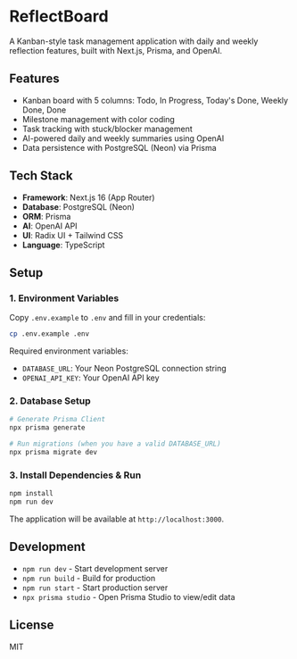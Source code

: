 # ReflectBoard

A Kanban-style task management application with daily and weekly reflection features, built with Next.js, Prisma, and OpenAI.

## Features

- Kanban board with 5 columns: Todo, In Progress, Today's Done, Weekly Done, Done
- Milestone management with color coding
- Task tracking with stuck/blocker management
- AI-powered daily and weekly summaries using OpenAI
- Data persistence with PostgreSQL (Neon) via Prisma

## Tech Stack

- **Framework**: Next.js 16 (App Router)
- **Database**: PostgreSQL (Neon)
- **ORM**: Prisma
- **AI**: OpenAI API
- **UI**: Radix UI + Tailwind CSS
- **Language**: TypeScript

## Setup

### 1. Environment Variables

Copy `.env.example` to `.env` and fill in your credentials:

```bash
cp .env.example .env
```

Required environment variables:
- `DATABASE_URL`: Your Neon PostgreSQL connection string
- `OPENAI_API_KEY`: Your OpenAI API key

### 2. Database Setup

```bash
# Generate Prisma Client
npx prisma generate

# Run migrations (when you have a valid DATABASE_URL)
npx prisma migrate dev
```

### 3. Install Dependencies & Run

```bash
npm install
npm run dev
```

The application will be available at `http://localhost:3000`.

## Development

- `npm run dev` - Start development server
- `npm run build` - Build for production
- `npm run start` - Start production server
- `npx prisma studio` - Open Prisma Studio to view/edit data

## License

MIT
